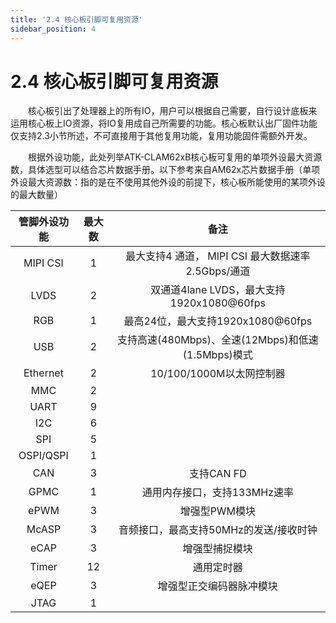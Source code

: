 ```yaml
---
title: '2.4 核心板引脚可复用资源'
sidebar_position: 4
---
```


# 2.4 核心板引脚可复用资源

&emsp;&emsp;核心板引出了处理器上的所有IO，用户可以根据自己需要，自行设计底板来运用核心板上IO资源，将IO复用成自己所需要的功能。核心板默认出厂固件功能仅支持2.3小节所述，不可直接用于其他复用功能，复用功能固件需额外开发。

&emsp;&emsp;根据外设功能，此处列举ATK-CLAM62xB核心板可复用的单项外设最大资源数，具体选型可以结合芯片数据手册。以下参考来自AM62x芯片数据手册（单项外设最大资源数：指的是在不使用其他外设的前提下，核心板所能使用的某项外设的最大数量）


| **管脚外设功能** | **最大数** |                      **备注**                       |
| :--------------: | :--------: | :-------------------------------------------------: |
|     MIPI CSI     |     1      | 最大支持4 通道，  MIPI CSI 最大数据速率2.5Gbps/通道 |
|       LVDS       |     2      |      双通道4lane LVDS，最大支持1920x1080@60fps      |
|       RGB        |     1      |          最高24位，最大支持1920x1080@60fps          |
|       USB        |     2      | 支持高速(480Mbps)、全速(12Mbps)和低速(1.5Mbps)模式  |
|     Ethernet     |     2      |              10/100/1000M以太网控制器               |
|       MMC        |     2      |                                                     |
|       UART       |     9      |                                                     |
|       I2C        |     6      |                                                     |
|       SPI        |     5      |                                                     |
|    OSPI/QSPI     |     1      |                                                     |
|       CAN        |     3      |                     支持CAN FD                      |
|       GPMC       |     1      |            通用内存接口，支持133MHz速率             |
|       ePWM       |     3      |                    增强型PWM模块                    |
|      McASP       |     3      |       音频接口，最高支持50MHz的发送/接收时钟        |
|       eCAP       |     3      |                   增强型捕捉模块                    |
|      Timer       |     12     |                     通用定时器                      |
|       eQEP       |     3      |              增强型正交编码器脉冲模块               |
|       JTAG       |     1      |                                                     |

